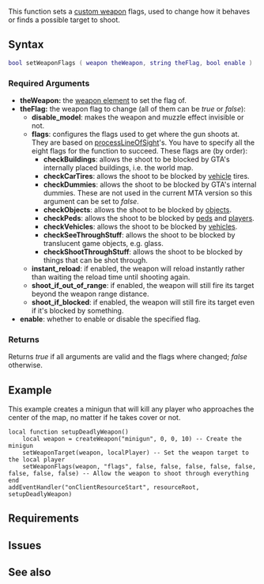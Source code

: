 This function sets a [custom weapon](/Element/Weapon.md "wikilink") flags, used to change how it behaves or finds a possible target to shoot.

Syntax
------

``` lua
bool setWeaponFlags ( weapon theWeapon, string theFlag, bool enable )
```

### Required Arguments

-   **theWeapon:** the [weapon element](/Element/Weapon.md "wikilink") to set the flag of.
-   **theFlag:** the weapon flag to change (all of them can be *true* or *false*):
    -   **disable\_model**: makes the weapon and muzzle effect invisible or not.
    -   **flags**: configures the flags used to get where the gun shoots at. They are based on [processLineOfSight](/processLineOfSight.md "wikilink")'s. You have to specify all the eight flags for the function to succeed. These flags are (by order):
        -   **checkBuildings**: allows the shoot to be blocked by GTA's internally placed buildings, i.e. the world map.
        -   **checkCarTires**: allows the shoot to be blocked by [vehicle](/vehicle.md "wikilink") tires.
        -   **checkDummies**: allows the shoot to be blocked by GTA's internal dummies. These are not used in the current MTA version so this argument can be set to *false*.
        -   **checkObjects**: allows the shoot to be blocked by [objects](/object.md "wikilink").
        -   **checkPeds**: allows the shoot to be blocked by [peds](/ped.md "wikilink") and [players](/player.md "wikilink").
        -   **checkVehicles**: allows the shoot to be blocked by [vehicles](/vehicle.md "wikilink").
        -   **checkSeeThroughStuff**: allows the shoot to be blocked by translucent game objects, e.g. glass.
        -   **checkShootThroughStuff**: allows the shoot to be blocked by things that can be shot through.
    -   **instant\_reload**: if enabled, the weapon will reload instantly rather than waiting the reload time until shooting again.
    -   **shoot\_if\_out\_of\_range**: if enabled, the weapon will still fire its target beyond the weapon range distance.
    -   **shoot\_if\_blocked**: if enabled, the weapon will still fire its target even if it's blocked by something.
-   **enable**: whether to enable or disable the specified flag.

### Returns

Returns *true* if all arguments are valid and the flags where changed; *false* otherwise.

Example
-------

This example creates a minigun that will kill any player who approaches the center of the map, no matter if he takes cover or not.

    local function setupDeadlyWeapon()
        local weapon = createWeapon("minigun", 0, 0, 10) -- Create the minigun
        setWeaponTarget(weapon, localPlayer) -- Set the weapon target to the local player
        setWeaponFlags(weapon, "flags", false, false, false, false, false, false, false, false) -- Allow the weapon to shoot through everything
    end
    addEventHandler("onClientResourceStart", resourceRoot, setupDeadlyWeapon)

Requirements
------------

Issues
------

See also
--------
